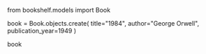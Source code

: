 from bookshelf.models import Book

book = Book.objects.create(
    title="1984",
    author="George Orwell",
    publication_year=1949
)

book

